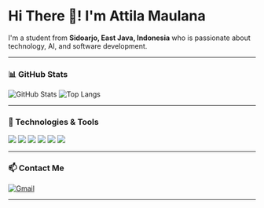 # Hi There 👋! I'm Attila Maulana

I'm a student from **Sidoarjo, East Java, Indonesia** who is passionate about technology, AI, and software development.

---

### 📊 GitHub Stats

![GitHub Stats](https://github-readme-stats.vercel.app/api?username=attilamaulana&show_icons=true&theme=tokyonight)
![Top Langs](https://github-readme-stats.vercel.app/api/top-langs/?username=attilamaulana&layout=compact&theme=tokyonight)

---

### 🔧 Technologies & Tools

<img src="https://img.shields.io/badge/Python-3776AB?style=for-the-badge&logo=python&logoColor=white"/>
<img src="https://img.shields.io/badge/Jupyter-F37626?style=for-the-badge&logo=jupyter&logoColor=white"/>
<img src="https://img.shields.io/badge/TensorFlow-FF6F00?style=for-the-badge&logo=tensorflow&logoColor=white"/>
<img src="https://img.shields.io/badge/HTML5-E34F26?style=for-the-badge&logo=html5&logoColor=white"/>
<img src="https://img.shields.io/badge/CSS3-1572B6?style=for-the-badge&logo=css3&logoColor=white"/>
<img src="https://img.shields.io/badge/JavaScript-F7DF1E?style=for-the-badge&logo=javascript&logoColor=black"/>

---

### 📫 Contact Me

[![Gmail](https://img.shields.io/badge/Gmail-D14836?style=for-the-badge&logo=gmail&logoColor=white)](mailto:atilamaulana199@gmail.com)

---
